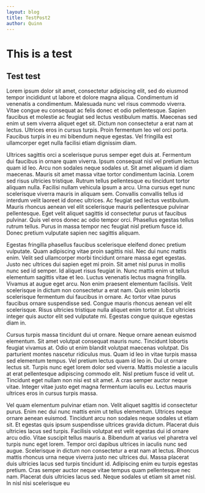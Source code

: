 ```yaml
---
layout: blog
title: TestPost2
author: Quinn
---
```


# This is a test


## Test test

Lorem ipsum dolor sit amet, consectetur adipiscing elit, sed do eiusmod tempor incididunt ut labore et dolore magna aliqua. Condimentum id venenatis a condimentum. Malesuada nunc vel risus commodo viverra. Vitae congue eu consequat ac felis donec et odio pellentesque. Sapien faucibus et molestie ac feugiat sed lectus vestibulum mattis. Maecenas sed enim ut sem viverra aliquet eget sit. Dictum non consectetur a erat nam at lectus. Ultrices eros in cursus turpis. Proin fermentum leo vel orci porta. Faucibus turpis in eu mi bibendum neque egestas. Vel fringilla est ullamcorper eget nulla facilisi etiam dignissim diam.

Ultrices sagittis orci a scelerisque purus semper eget duis at. Fermentum dui faucibus in ornare quam viverra. Ipsum consequat nisl vel pretium lectus quam id leo. Arcu non sodales neque sodales ut. Sit amet aliquam id diam maecenas. Mauris sit amet massa vitae tortor condimentum lacinia. Lorem sed risus ultricies tristique. Rutrum tellus pellentesque eu tincidunt tortor aliquam nulla. Facilisi nullam vehicula ipsum a arcu. Urna cursus eget nunc scelerisque viverra mauris in aliquam sem. Convallis convallis tellus id interdum velit laoreet id donec ultrices. Ac feugiat sed lectus vestibulum. Mauris rhoncus aenean vel elit scelerisque mauris pellentesque pulvinar pellentesque. Eget velit aliquet sagittis id consectetur purus ut faucibus pulvinar. Quis vel eros donec ac odio tempor orci. Phasellus egestas tellus rutrum tellus. Purus in massa tempor nec feugiat nisl pretium fusce id. Donec pretium vulputate sapien nec sagittis aliquam.

Egestas fringilla phasellus faucibus scelerisque eleifend donec pretium vulputate. Quam adipiscing vitae proin sagittis nisl. Nec dui nunc mattis enim. Velit sed ullamcorper morbi tincidunt ornare massa eget egestas. Justo nec ultrices dui sapien eget mi proin. Sit amet nisl purus in mollis nunc sed id semper. Id aliquet risus feugiat in. Nunc mattis enim ut tellus elementum sagittis vitae et leo. Luctus venenatis lectus magna fringilla. Vivamus at augue eget arcu. Non enim praesent elementum facilisis. Velit scelerisque in dictum non consectetur a erat nam. Quis enim lobortis scelerisque fermentum dui faucibus in ornare. Ac tortor vitae purus faucibus ornare suspendisse sed. Congue mauris rhoncus aenean vel elit scelerisque. Risus ultricies tristique nulla aliquet enim tortor at. Est ultricies integer quis auctor elit sed vulputate mi. Egestas congue quisque egestas diam in.

Cursus turpis massa tincidunt dui ut ornare. Neque ornare aenean euismod elementum. Sit amet volutpat consequat mauris nunc. Tincidunt lobortis feugiat vivamus at. Odio ut enim blandit volutpat maecenas volutpat. Dis parturient montes nascetur ridiculus mus. Quam id leo in vitae turpis massa sed elementum tempus. Vel pretium lectus quam id leo in. Dui ut ornare lectus sit. Turpis nunc eget lorem dolor sed viverra. Mattis molestie a iaculis at erat pellentesque adipiscing commodo elit. Nisl pretium fusce id velit ut. Tincidunt eget nullam non nisi est sit amet. A cras semper auctor neque vitae. Integer vitae justo eget magna fermentum iaculis eu. Lectus mauris ultrices eros in cursus turpis massa.

Vel quam elementum pulvinar etiam non. Velit aliquet sagittis id consectetur purus. Enim nec dui nunc mattis enim ut tellus elementum. Ultrices neque ornare aenean euismod. Tincidunt arcu non sodales neque sodales ut etiam sit. Et egestas quis ipsum suspendisse ultrices gravida dictum. Placerat duis ultricies lacus sed turpis. Facilisis volutpat est velit egestas dui id ornare arcu odio. Vitae suscipit tellus mauris a. Bibendum at varius vel pharetra vel turpis nunc eget lorem. Tempor orci dapibus ultrices in iaculis nunc sed augue. Scelerisque in dictum non consectetur a erat nam at lectus. Rhoncus mattis rhoncus urna neque viverra justo nec ultrices dui. Massa placerat duis ultricies lacus sed turpis tincidunt id. Adipiscing enim eu turpis egestas pretium. Cras semper auctor neque vitae tempus quam pellentesque nec nam. Placerat duis ultricies lacus sed. Neque sodales ut etiam sit amet nisl. In nisl nisi scelerisque eu